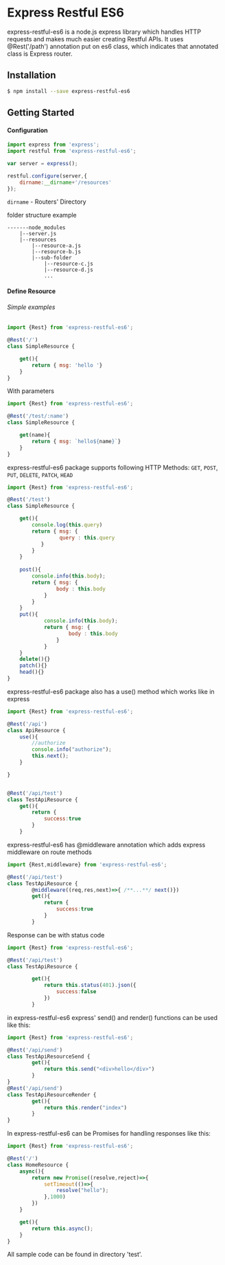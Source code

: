 # Express Restful ES6

express-restful-es6 is a node.js express library which handles HTTP requests and makes much easier creating Restful APIs. 
It uses @Rest('/path') annotation put on es6 class, which indicates that annotated class is Express router.


## Installation

```sh
$ npm install --save express-restful-es6
```

## Getting Started

#### Configuration

```javascript
import express from 'express';
import restful from 'express-restful-es6';

var server = express();

restful.configure(server,{
    dirname:__dirname+'/resources'
});
```

`dirname` - Routers' Directory

folder structure example

```
-------node_modules
	|--server.js
	|--resources
		|--resource-a.js
		|--resource-b.js
		|--sub-folder
			|--resource-c.js
			|--resource-d.js
			...
```

#### Define Resource

###### Simple examples

```javascript
import {Rest} from 'express-restful-es6';

@Rest('/')
class SimpleResource {

    get(){
        return { msg: 'hello '}
    }
}
```


With parameters

```javascript
import {Rest} from 'express-restful-es6';

@Rest('/test/:name')
class SimpleResource {

    get(name){
        return { msg: `hello${name}`}
    }
}
```


express-restful-es6 package supports following HTTP Methods: `GET`, `POST`, `PUT`, `DELETE`, `PATCH`, `HEAD`

```javascript
import {Rest} from 'express-restful-es6';

@Rest('/test')
class SimpleResource {

    get(){
        console.log(this.query)
        return { msg: {
                 query : this.query
           }
        }
    }
    
    post(){
        console.info(this.body);
        return { msg: {
                body : this.body
            }
        }
    }
    put(){
            console.info(this.body);
            return { msg: {
                    body : this.body
                }
            }
    }
    delete(){}
    patch(){}
    head(){}
}
```


express-restful-es6 package also has a use() method which works like in express

```javascript
import {Rest} from 'express-restful-es6';

@Rest('/api')
class ApiResource {
    use(){
        //authorize
        console.info("authorize");
        this.next();
    }

}


@Rest('/api/test')
class TestApiResource {
    get(){
        return {
            success:true
        }
    }
```


express-restful-es6 has @middleware annotation which adds express middleware on route methods

```javascript
import {Rest,middleware} from 'express-restful-es6';

@Rest('/api/test')
class TestApiResource {
        @middleware((req,res,next)=>{ /**...**/ next()})
        get(){
            return {
                success:true
            }
        }
```
Response can be with status code

```javascript
import {Rest} from 'express-restful-es6';

@Rest('/api/test')
class TestApiResource {

        get(){
            return this.status(401).json({
                success:false
            })
        }
```


in express-restful-es6 express' send() and render() functions can be used like this:

```javascript
import {Rest} from 'express-restful-es6';

@Rest('/api/send')
class TestApiResourceSend {
        get(){
            return this.send("<div>hello</div>")
        }
}
@Rest('/api/send')
class TestApiResourceRender {
        get(){
            return this.render("index")
        }
}
```


In express-restful-es6 can be Promises for handling responses like this:

```javascript
import {Rest} from 'express-restful-es6';

@Rest('/')
class HomeResource {
    async(){
        return new Promise((resolve,reject)=>{
            setTimeout(()=>{
                resolve("hello");
            },1000)
        })
    }

    get(){
        return this.async();
    }
}
```

All sample code can be found in directory 'test'.
